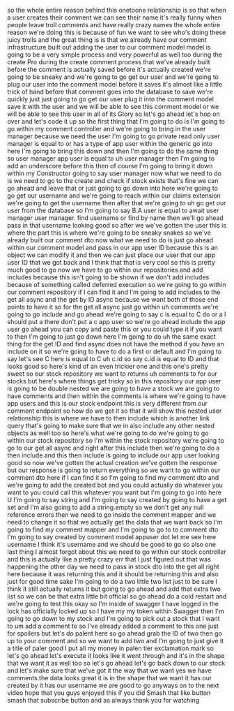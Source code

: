 so the whole entire reason behind this onetoone relationship is so that when a user creates their comment we can see their name it's really funny when people leave troll comments and have really crazy names the whole entire reason we're doing this is because of fun we want to see who's doing these juicy trolls and the great thing is is that we already have our comment infrastructure built out adding the user to our comment model model is going to be a very simple process and very powerful as well too during the create Pro during the create comment process that we've already built before the comment is actually saved before it's actually created we're going to be sneaky and we're going to go get our user and we're going to plug our user into the comment model before it saves it's almost like a little trick of hand before that comment goes into the database to save we're quickly just just going to go get our user plug it into the comment model save it with the user and we will be able to see this comment model or we will be able to see this user in all of its Glory so let's go ahead let's hop on over and let's code it up so the first thing that I'm going to do is I'm going to go within my comment controller and we're going to bring in the user manager because we need the user I'm going to go private read only user manager is equal to or has a type of app user within the generic go into here I'm going to bring this down and then I'm going to do the same thing so user manager app user is equal to uh user manager then I'm going to add an underscore before this then of course I'm going to bring it down within my Constructor going to say user manager now what we need to do is we need to go to the create and check if stock exists that's fine we can go ahead and leave that or just going to go down into here we're going to go get our username and we're going to reach within our claims extension we're going to get the username then after that we're going to uh go get our user from the database so I'm going to say B.A user is equal to await user manager user manager. find username or find by name then we'll go ahead pass in that username looking good so after we we've gotten the user this is where the part this is where we're going to be sneaky snakes so we've already built our comment dto now what we need to do is just go ahead within our comment model and pass in our app user ID because this is an object we can modify it and then we can just place our user that our app user ID that we got back and I think that that is very cool so this is pretty much good to go now we have to go within our repositories and add includes because this isn't going to be shown if we don't add includes because of something called deferred execution so we're going to go within our comment repository if I can find it and I'm going to add includes to the get all async and the get by ID async because we want both of those end points to have it so for the get all async just go within uh comments we're going to go include and go ahead we're going to say c is equal to C do or a I should put a there don't put a c app user so we're go ahead include the app user go ahead you can copy and paste this or you could type it if you want to then I'm going to just go down here I'm going to do uh the same exact thing for the get ID and find async does not have the method if you have an include on it so we're going to have to do a first or default and I'm going to say let's see C here is equal to C uh c.id so say c.id is equal to ID and that looks good so here's kind of an even trickier one and this one's pretty sweet so our stock repository we want to returns uh comments to for our stocks but here's where things get tricky so in this repository our app user is going to be double nested we are going to have a stock we are going to have comments and then within the comments is where we're going to have app users and this is our stock endpoint this is very different from our comment endpoint so how do we get it so that it will show this nested user relationship this is where we have to then include which is another link query that's going to make sure that we in also include any other nested objects as well too so here's what we're going to do we're going to go within our stock repository so I'm within the stock repository we're going to go to our get all async and right after this include then we're going to do a then include and this then include is going to include our app user looking good so now we've gotten the actual creation we've gotten the response but our response is going to return everything so we want to go within our comment dto here if I can find it so I'm going to find my comment dto and we're going to add the created bot and you could actually do whatever you want to you could call this whatever you want but I'm going to go into here U I'm going to say string and I'm going to say created by going to have a get set and I'm also going to add a string.empty so we don't get any null reference errors then we need to go inside the comment mapper and we need to change it so that we actually get the data that we want back so I'm going to find my comment mapper and I'm going to go to to comment dto I'm going to say created by comment model appuser dot let me see here username I think it's username and we should be good to go so also one last thing I almost forgot about this we need to go within our stock controller and this is actually like a pretty crazy err that I just figured out that was happening the other day we need to pass in stock dto into the get all right here because it was returning this and it should be returning this and also just for good time sake I'm going to do a two little two list just to be sure I think it still actually returns it but going to go ahead and add that extra two list so we can be that extra little bit official so go ahead do a cold restart and we're going to test this okay so I'm inside of swagger I have logged in the lock has officially locked up so I have my my token within Swagger then I'm going to go down to my stock and I'm going to pick out a stock that I want to um add a comment to so I've already added a comment to this one just for spoilers but let's do palent here so go ahead grab the ID of two then go up to your comment and so we want to add two and I'm going to just give it a title of paler good I put all my money in palen tier exclamation mark so let's go ahead let's execute it looks like it went through and it's in the shape that we want it as well too so let's go ahead let's go back down to our stock and let's make sure that we've got it the way that we want yes we have comments the data looks great it is in the shape that we want it has our created by it has our username we are good to go anyways on to the next video hope that you guys enjoyed this if you did Smash that like button smash that subscribe button and as always thank you for watching